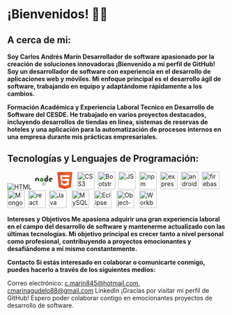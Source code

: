 # ¡Bienvenidos! 🤙🏻
## A cerca de mi:
**Soy Carlos Andrés Marín
Desarrollador de software apasionado por la creación de soluciones innovadoras
¡Bienvenido a mi perfil de GitHub! Soy un desarrollador de software con experiencia en el desarrollo de aplicaciones web y móviles. Mi enfoque principal es el desarrollo ágil de software, trabajando en equipo y adaptándome rápidamente a los cambios.**

**Formación Académica y Experiencia Laboral
Tecnico en Desarrollo de Software del CESDE.
He trabajado en varios proyectos destacados, incluyendo desarrollos de tiendas en línea, sistemas de reservas de hoteles y una aplicación para la automatización de procesos internos en una empresa durante mis prácticas empresariales.**

## Tecnologías y Lenguajes de Programación:
<div>
  <img src="https://cdn.jsdelivr.net/gh/devicons/devicon/icons/git/git-plain.svg" title="Git" alt="HTML" width="40" height="40"/>&nbsp;
  <img src="https://raw.githubusercontent.com/devicons/devicon/1119b9f84c0290e0f0b38982099a2bd027a48bf1/icons/nodejs/nodejs-original-wordmark.svg" title="Node.js"  width="40" height="40"/>&nbsp;
  <img src="https://github.com/devicons/devicon/blob/master/icons/html5/html5-original.svg" title="HTML5" alt="HTML" width="40" height="40"/>&nbsp;
  <img src="https://cdn.jsdelivr.net/gh/devicons/devicon/icons/css3/css3-original.svg" title="CSS3" width="40" height="40"/>&nbsp;
  <img src="https://cdn.jsdelivr.net/gh/devicons/devicon/icons/bootstrap/bootstrap-original.svg" title="Bootstrap" width="40" height="40"/>&nbsp;
  <img src="https://cdn.jsdelivr.net/gh/devicons/devicon/icons/javascript/javascript-original.svg" title="JS" width="40" height="40"/>&nbsp;
  <img src="https://cdn.jsdelivr.net/gh/devicons/devicon/icons/npm/npm-original-wordmark.svg" title="npm" width="40" height="40"/>&nbsp;
  <img src="https://cdn.jsdelivr.net/gh/devicons/devicon/icons/express/express-original-wordmark.svg" title="express" width="40" height="40"/>&nbsp;
  <img src="https://cdn.jsdelivr.net/gh/devicons/devicon/icons/androidstudio/androidstudio-original.svg" title="androidStudio" width="40" height="40"/>&nbsp;
  <img src="https://cdn.jsdelivr.net/gh/devicons/devicon/icons/firebase/firebase-plain.svg" title="firebase" width="40" height="40"/>&nbsp;
  <img src="https://cdn.jsdelivr.net/gh/devicons/devicon/icons/mongodb/mongodb-plain-wordmark.svg" title="MongoDB" width="40" height="40"/>&nbsp;        
  <img src="https://cdn.jsdelivr.net/gh/devicons/devicon/icons/react/react-original.svg" title="react" width="40" height="40"/>&nbsp;
  <img src="https://cdn.jsdelivr.net/gh/devicons/devicon/icons/java/java-original.svg" title="Java" width="40" height="40"/> &nbsp;
  <img src="https://cdn.jsdelivr.net/gh/devicons/devicon/icons/mysql/mysql-original.svg" title="MySQL" width="40" height="40"/> &nbsp;
  <img src="https://cdn.jsdelivr.net/gh/devicons/devicon/icons/eclipse/eclipse-original.svg" title="Eclipse" width="40" height="40"/> &nbsp;
  <img src="https://cdn.jsdelivr.net/gh/devicons/devicon/icons/objectivec/objectivec-original.svg" title="Object-Oriented Programming (OOP)" width="40" height="40"/> &nbsp;
  <img src="https://cdn.jsdelivr.net/gh/devicons/devicon/icons/workbench/workbench-original.svg" title="Workbench" width="40" height="40"/>

</div>


**Intereses y Objetivos
Me apasiona adquirir una gran experiencia laboral en el campo del desarrollo de software y mantenerme actualizado con las últimas tecnologías. Mi objetivo principal es crecer tanto a nivel personal como profesional, contribuyendo a proyectos emocionantes y desafiándome a mí mismo constantemente.**

**Contacto
Si estás interesado en colaborar o comunicarte conmigo, puedes hacerlo a través de los siguientes medios:**

Correo electrónico: c.marin845@hotmail.com, cmarinagudelo88@gmail.com
LinkedIn
¡Gracias por visitar mi perfil de GitHub! Espero poder colaborar contigo en emocionantes proyectos de desarrollo de software.
